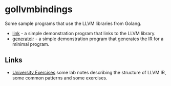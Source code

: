 # gollvmbindings

Some sample programs that use the LLVM libraries from Golang.

-   [link](link/README.md) - a simple demonstration program that links to the
    LLVM library.
-   [generateir](generateir/README.md) - a simple demonstration program that
    generates the IR for a minimal program.

## Links

-   [University
    Exercises](https://www.usna.edu/Users/cs/wcbrown/courses/F19SI413/lab/l13/lab.html)
    some lab notes describing the structure of LLVM IR, some common patterns
    and some exercises.
